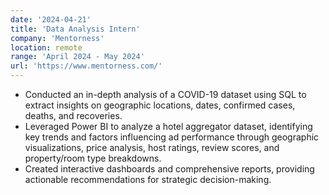 ```yaml
---
date: '2024-04-21'
title: 'Data Analysis Intern'
company: 'Mentorness'
location: remote
range: 'April 2024 - May 2024'
url: 'https://www.mentorness.com/'
---
```


- Conducted an in-depth analysis of a COVID-19 dataset using SQL to extract insights on geographic locations, dates, confirmed cases, deaths, and recoveries.
- Leveraged Power BI to analyze a hotel aggregator dataset, identifying key trends and factors influencing ad performance through geographic visualizations, price analysis, host ratings, review scores, and property/room type breakdowns.
- Created interactive dashboards and comprehensive reports, providing actionable recommendations for strategic decision-making.
